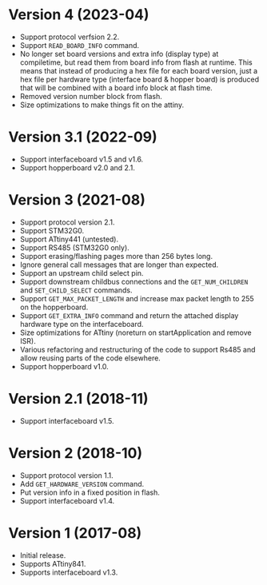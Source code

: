 Version 4 (2023-04)
===================
 - Support protocol verfsion 2.2.
 - Support `READ_BOARD_INFO` command.
 - No longer set board versions and extra info (display type) at
   compiletime, but read them from board info from flash at runtime.
   This means that instead of producing a hex file for each board
   version, just a hex file per hardware type (interface board & hopper
   board) is produced that will be combined with a board info block at
   flash time.
 - Removed version number block from flash.
 - Size optimizations to make things fit on the attiny.

Version 3.1 (2022-09)
=====================
- Support interfaceboard v1.5 and v1.6.
- Support hopperboard v2.0 and 2.1.

Version 3 (2021-08)
===================
 - Support protocol version 2.1.
 - Support STM32G0.
 - Support ATtiny441 (untested).
 - Support RS485 (STM32G0 only).
 - Support erasing/flashing pages more than 256 bytes long.
 - Ignore general call messages that are longer than expected.
 - Support an upstream child select pin.
 - Support downstream childbus connections and the `GET_NUM_CHILDREN`
   and `SET_CHILD_SELECT` commands.
 - Support `GET_MAX_PACKET_LENGTH` and increase max packet length to 255
   on the hopperboard.
 - Support `GET_EXTRA_INFO` command and return the attached display
   hardware type on the interfaceboard.
 - Size optimizations for ATtiny (noreturn on startApplication and
   remove ISR).
 - Various refactoring and restructuring of the code to support Rs485
   and allow reusing parts of the code elsewhere.
 - Support hopperboard v1.0.

Version 2.1 (2018-11)
=====================
 - Support interfaceboard v1.5.

Version 2 (2018-10)
===================
 - Support protocol version 1.1.
 - Add `GET_HARDWARE_VERSION` command.
 - Put version info in a fixed position in flash.
 - Support interfaceboard v1.4.

Version 1 (2017-08)
===================
 - Initial release.
 - Supports ATtiny841.
 - Supports interfaceboard v1.3.


